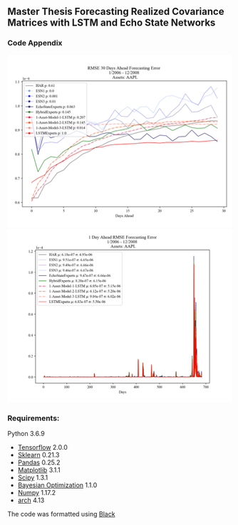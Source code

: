 ## Master Thesis Forecasting Realized Covariance Matrices with LSTM and Echo State Networks
### Code Appendix


<div align='center'>
  <img src='Pictures/Figure31a.png'>
</div>

<div align='center'>
  <img src='Pictures/Figure31a2.png'>
</div>

### Requirements:
Python 3.6.9

* [Tensorflow](https://www.tensorflow.org/) 2.0.0
* [Sklearn](https://scikit-learn.org/stable/) 0.21.3
* [Pandas](https://pandas.pydata.org/) 0.25.2
* [Matplotlib](https://matplotlib.org/) 3.1.1
* [Scipy](https://www.scipy.org/) 1.3.1
* [Bayesian Optimization](https://github.com/fmfn/BayesianOptimization) 1.1.0
* [Numpy](https://numpy.org/) 1.17.2
* [arch](https://github.com/bashtage/arch) 4.13

The code was formatted using [Black](https://github.com/psf/black)
